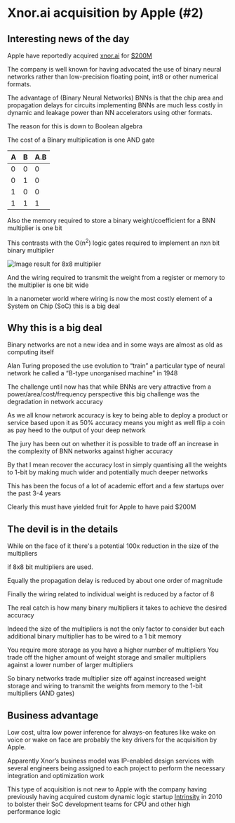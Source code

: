 ﻿# Xnor.ai acquisition by Apple (\#2)

## Interesting news of the day

Apple have reportedly acquired [xnor.ai](https://xnor.ai) for [$200M](https://techcrunch.com/2020/01/15/apple-buys-edge-based-ai-startup-xnor-ai-for-a-reported-200m/)

The company is well known for having advocated the use of binary neural networks rather than low-precision floating point, int8 or other numerical formats.

The advantage of (Binary Neural Networks) BNNs is that the chip area and propagation delays for circuits implementing BNNs are much less costly in dynamic and leakage power than NN accelerators using other formats.

The reason for this is down to Boolean algebra

The cost of a Binary multiplication is one AND gate

| A | B | A.B |
| - | - | --- |
| 0 | 0 | 0   |
| 0 | 1 | 0   |
| 1 | 0 | 0   |
| 1 | 1 | 1   |

Also the memory required to store a binary weight/coefficient for a BNN multiplier is one bit

This contrasts with the O(n<sup>2</sup>) logic gates required to implement an nxn bit binary multiplier

![Image result for 8x8 multiplier](/name/media/image1.jpeg)

And the wiring required to transmit the weight from a register or memory to the multiplier is one bit wide

In a nanometer world where wiring is now the most costly element of a System on Chip (SoC) this is a big deal

## Why this is a big deal

Binary networks are not a new idea and in some ways are almost as old as computing itself

Alan Turing proposed the use evolution to “train” a particular type of neural network he called a “B-type unorganised machine” in 1948

The challenge until now has that while BNNs are very attractive from a power/area/cost/frequency perspective this big challenge was the degradation in network accuracy

As we all know network accuracy is key to being able to deploy a product or service based upon it as 50% accuracy means you might as well flip a coin as pay heed to the output of your deep network

The jury has been out on whether it is possible to trade off an increase in the complexity of BNN networks against higher accuracy

By that I mean recover the accuracy lost in simply quantising all the weights to 1-bit by making much wider and potentially much deeper networks

This has been the focus of a lot of academic effort and a few startups over the past 3-4 years

Clearly this must have yielded fruit for Apple to have paid $200M

## The devil is in the details

While on the face of it there's a potential 100x reduction in the size of the multipliers

if 8x8 bit multipliers are used.

Equally the propagation delay is reduced by about one order of magnitude

Finally the wiring related to individual weight is reduced by a factor of 8

The real catch is how many binary multipliers it takes to achieve the desired accuracy

Indeed the size of the multipliers is not the only factor to consider but each additional binary multiplier has to be wired to a 1 bit memory

You require more storage as you have a higher number of multipliers You trade off the higher amount of weight storage and smaller multipliers against a lower number of larger multipliers

So binary networks trade multiplier size off against increased weight storage and wiring to transmit the weights from memory to the 1-bit multipliers (AND gates)

## Business advantage

Low cost, ultra low power inference for always-on features like wake on voice or wake on face are probably the key drivers for the acquisition by Apple.

Apparently Xnor’s business model was IP-enabled design services with several engineers being assigned to each project to perform the necessary integration and optimization work

This type of acquisition is not new to Apple with the company having previously having acquired custom dynamic logic startup [Intrinsity](https://www.anandtech.com/show/3665/apples-intrinsity-acquisition-winners-and-losers) in 2010 to bolster their SoC development teams for CPU and other high performance logic
